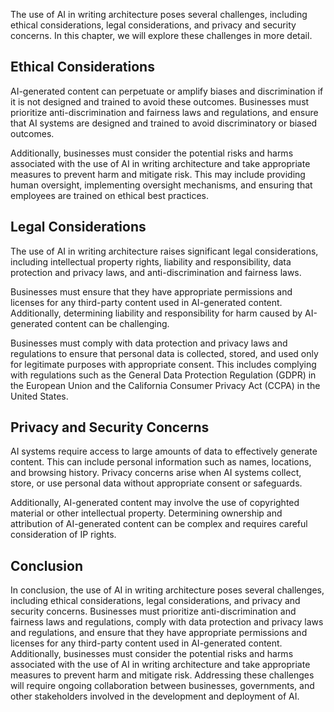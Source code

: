 

The use of AI in writing architecture poses several challenges, including ethical considerations, legal considerations, and privacy and security concerns. In this chapter, we will explore these challenges in more detail.

Ethical Considerations
----------------------

AI-generated content can perpetuate or amplify biases and discrimination if it is not designed and trained to avoid these outcomes. Businesses must prioritize anti-discrimination and fairness laws and regulations, and ensure that AI systems are designed and trained to avoid discriminatory or biased outcomes.

Additionally, businesses must consider the potential risks and harms associated with the use of AI in writing architecture and take appropriate measures to prevent harm and mitigate risk. This may include providing human oversight, implementing oversight mechanisms, and ensuring that employees are trained on ethical best practices.

Legal Considerations
--------------------

The use of AI in writing architecture raises significant legal considerations, including intellectual property rights, liability and responsibility, data protection and privacy laws, and anti-discrimination and fairness laws.

Businesses must ensure that they have appropriate permissions and licenses for any third-party content used in AI-generated content. Additionally, determining liability and responsibility for harm caused by AI-generated content can be challenging.

Businesses must comply with data protection and privacy laws and regulations to ensure that personal data is collected, stored, and used only for legitimate purposes with appropriate consent. This includes complying with regulations such as the General Data Protection Regulation (GDPR) in the European Union and the California Consumer Privacy Act (CCPA) in the United States.

Privacy and Security Concerns
-----------------------------

AI systems require access to large amounts of data to effectively generate content. This can include personal information such as names, locations, and browsing history. Privacy concerns arise when AI systems collect, store, or use personal data without appropriate consent or safeguards.

Additionally, AI-generated content may involve the use of copyrighted material or other intellectual property. Determining ownership and attribution of AI-generated content can be complex and requires careful consideration of IP rights.

Conclusion
----------

In conclusion, the use of AI in writing architecture poses several challenges, including ethical considerations, legal considerations, and privacy and security concerns. Businesses must prioritize anti-discrimination and fairness laws and regulations, comply with data protection and privacy laws and regulations, and ensure that they have appropriate permissions and licenses for any third-party content used in AI-generated content. Additionally, businesses must consider the potential risks and harms associated with the use of AI in writing architecture and take appropriate measures to prevent harm and mitigate risk. Addressing these challenges will require ongoing collaboration between businesses, governments, and other stakeholders involved in the development and deployment of AI.

